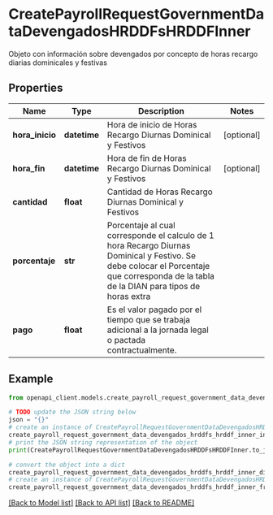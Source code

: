 # CreatePayrollRequestGovernmentDataDevengadosHRDDFsHRDDFInner

Objeto con información sobre devengados por concepto de horas recargo diarias dominicales y festivas

## Properties

Name | Type | Description | Notes
------------ | ------------- | ------------- | -------------
**hora_inicio** | **datetime** | Hora de inicio de Horas Recargo Diurnas Dominical y Festivos | [optional] 
**hora_fin** | **datetime** | Hora de fin de Horas Recargo Diurnas Dominical y Festivos | [optional] 
**cantidad** | **float** | Cantidad de Horas Recargo Diurnas Dominical y Festivos | 
**porcentaje** | **str** | Porcentaje al cual corresponde el calculo de 1 hora Recargo Diurnas Dominical y Festivo. Se debe colocar el Porcentaje que corresponda de la tabla de la DIAN para tipos de horas extra | 
**pago** | **float** | Es el valor pagado por el tiempo que se trabaja adicional a la jornada legal o pactada contractualmente. | 

## Example

```python
from openapi_client.models.create_payroll_request_government_data_devengados_hrddfs_hrddf_inner import CreatePayrollRequestGovernmentDataDevengadosHRDDFsHRDDFInner

# TODO update the JSON string below
json = "{}"
# create an instance of CreatePayrollRequestGovernmentDataDevengadosHRDDFsHRDDFInner from a JSON string
create_payroll_request_government_data_devengados_hrddfs_hrddf_inner_instance = CreatePayrollRequestGovernmentDataDevengadosHRDDFsHRDDFInner.from_json(json)
# print the JSON string representation of the object
print(CreatePayrollRequestGovernmentDataDevengadosHRDDFsHRDDFInner.to_json())

# convert the object into a dict
create_payroll_request_government_data_devengados_hrddfs_hrddf_inner_dict = create_payroll_request_government_data_devengados_hrddfs_hrddf_inner_instance.to_dict()
# create an instance of CreatePayrollRequestGovernmentDataDevengadosHRDDFsHRDDFInner from a dict
create_payroll_request_government_data_devengados_hrddfs_hrddf_inner_from_dict = CreatePayrollRequestGovernmentDataDevengadosHRDDFsHRDDFInner.from_dict(create_payroll_request_government_data_devengados_hrddfs_hrddf_inner_dict)
```
[[Back to Model list]](../README.md#documentation-for-models) [[Back to API list]](../README.md#documentation-for-api-endpoints) [[Back to README]](../README.md)



